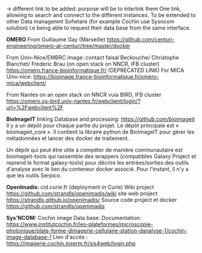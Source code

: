 -> different link to be added: 
purpose will be to interlink them One link, allowing to search and connect to the different instances.
To be extended  to other Data managemnt Sofwtare (for example Cochin use Sysncom solution) i.e being able to request their data base from the same interface.

**OMERO**
From Guillaume Gay (Marseille)
https://github.com/centuri-engineering/omero-at-centuri/tree/master/docker


From Univ-Nice/EMBRC image: 
contact faisal Beckouche/ Christophe Blanchet/ Frederic Brau
(on open stack on NNCR, IFB cluster) 
https://omero.france-bioinformatique.fr/ (DEPRECATED LINK)
For MICA Univ-nice: 
https://bioimage.france-bioinformatique.fr/omero-mica/webclient/

From Nantes on an open stack on NNCR vuia BIRD, IFB cluster
https://omero.os-bird.univ-nantes.fr/webclient/login/?url=%2Fwebclient%2F


**BioImageIT** 
linking Database and processing: https://github.com/bioimageit
Il y a un dépôt pour chaque partie du projet. Le dépôt principale est « bioimageit_core ». Il contient la libraire python de BioImageIT pour gérer les métadonnées et lancer des docker de traitement.

Un dépôt qui peut être utile à compéter de manière communautaire est bioimageit-tools qui rassemble des wrappers (compatibles Galaxy Project et reprend le format galaxy-tools) pour décrire les entrées/sorties des outils d'analyse avec le lien du conteneur docker associé.  Pour l'instant, il n'y a que les outils Serpico.

**OpenImadis:**
cid.curie.fr (deployment in Curie)
Wiki project https://github.com/strandls/openimadis/wiki
site web project https://strandls.github.io/openimadis/
Source code project et docker https://github.com/strandls/openimadis

**Sys'NCOM:**
Cochin image Data base:
Documentation: https://www.institutcochin.fr/les-plateformes/microscopie-photonique/plate-forme-dimagerie-cellulaire-station-danalyse-1/cochin-image-database-1
Lien d'accès : https://imagerie.cochin.inserm.fr/sis4web/login.php

